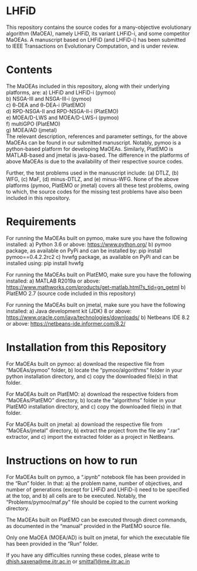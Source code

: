 # LHFiD

This repository contains the source codes for a many-objective evolutionary algorithm (MaOEA), namely LHFiD, its variant LHFiD-i, and some competitor MaOEAs. A manuscript based on LHFiD (and LHFiD-i) has been submitted to IEEE Transactions on Evolutionary Computation, and is under review.

# Contents

The MaOEAs included in this repository, along with their underlying platforms, are:
a) LHFiD and LHFiD-i (pymoo)  
b) NSGA-III and NSGA-III-i (pymoo)  
c) θ-DEA and θ-DEA-i (PlatEMO)  
d) RPD-NSGA-II and RPD-NSGA-II-i (PlatEMO)  
e) MOEA/D-LWS and MOEA/D-LWS-i (pymoo)  
f) multiGPO (PlatEMO)  
g) MOEA/AD (jmetal)  
The relevant description, references and parameter settings, for the above MaOEAs can be found in our submitted manuscript. Notably, pymoo is a python-based platform for developing MaOEAs. Similarly, PlatEMO is MATLAB-based and jmetal is java-based. The difference in the platforms of above MaOEAs is due to the availability of their respective source codes.

Further, the test problems used in the manuscript include: (a) DTLZ, (b) WFG, (c) MaF, (d) minus-DTLZ, and (e) minus-WFG. None of the above platforms (pymoo, PlatEMO or jmetal) covers all these test problems, owing to which, the source codes for the missing test problems have also been included in this repository. 

# Requirements

For running the MaOEAs built on pymoo, make sure you have the following installed:
a) Python 3.6 or above: https://www.python.org/
b) pymoo package, as available on PyPi and can be installed by: pip install pymoo==0.4.2.2rc2
c) hvwfg package, as available on PyPi and can be installed using: pip install hvwfg

For running the MaOEAs built on PlatEMO, make sure you have the following installed:
a) MATLAB R2019a or above: https://www.mathworks.com/products/get-matlab.html?s_tid=gn_getml
b) PlatEMO 2.7 (source code included in this repository)

For running the MaOEAs built on jmetal, make sure you have the following installed:
a) Java development kit (JDK) 8 or above: https://www.oracle.com/java/technologies/downloads/
b) Netbeans IDE 8.2 or above: https://netbeans-ide.informer.com/8.2/

# Installation from this Repository

For MaOEAs built on pymoo:
a) download the respective file from “MaOEAs/pymoo” folder,
b) locate the “pymoo/algorithms” folder in your python installation directory, and
c) copy the downloaded file(s) in that folder.

For MaOEAs built on PlatEMO:
a) download the respective folders from “MaOEAs/PlatEMO” directory,
b) locate the “algorithms” folder in your PlatEMO installation directory, and
c) copy the downloaded file(s) in that folder.

For MaOEAs built on jmetal:
a) download the respective file from “MaOEAs/jmetal” directory,
b) extract the project from the file any “.rar” extractor, and
c) import the extracted folder as a project in NetBeans.

# Instructions on how to run

For MaOEAs built on pymoo, a “.ipynb” notebook file has been provided in the “Run” folder. In that:
a) the problem name, number of objectives, and number of generations (except for LHFiD and LHFiD-i) need to be specified at the top, and
b) all cells are to be executed.
Notably, the “Problems/pymoo/maf.py” file should be copied to the current working directory.

The MaOEAs built on PlatEMO can be executed through direct commands, as documented in the “manual” provided in the PlatEMO source file.

Only one MaOEA (MOEA/AD) is built on jmetal, for which the executable file has been provided in the “Run” folder.

If you have any difficulties running these codes, please write to dhish.saxena@me.iitr.ac.in or smittal1@me.iitr.ac.in
